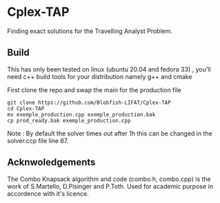 # Cplex-TAP
Finding exact solutions for the Travelling Analyst Problem.


## Build
This has only been tested on linux (ubuntu 20.04 and fedora 33) , you'll need c++ build tools for your distribution namely g++ and cmake

First clone the repo and swap the main for the production file
```shell
git clone https://github.com/Blobfish-LIFAT/Cplex-TAP
cd Cplex-TAP
mv exemple_production.cpp exemple_production.bak
cp prod_ready.bak exemple_production.cpp
```

Note : By default the solver times out after 1h this can be changed in the solver.ccp file line 67.


## Acknwoledgements
The Combo Knapsack algorithm and code (combo.h, combo.cpp) is the work of S.Martello, D.Pisinger and P.Toth. Used for academic purpose in accordence with it's licence. 

